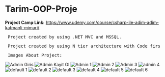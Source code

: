 # Tarim-OOP-Proje
**Project Camp Link:** https://www.udemy.com/course/csharp-ile-adim-adim-katmanli-mimari/
<pre> Project created by using .NET MVC and MSSQL.</pre>
<pre> Project created by using N tier architecture with Code first. </pre>
<pre> Images About Project: </pre>
![Admin Giris](https://github.com/LilTaro/Tarim-OOP-Proje/assets/115897622/9f055e57-a60c-47a7-9340-a4bd50f81ed4)
![Admin Kayit Ol](https://github.com/LilTaro/Tarim-OOP-Proje/assets/115897622/a878aa4f-e203-4672-9500-01d345c48475)
![Admin 1](https://github.com/LilTaro/Tarim-OOP-Proje/assets/115897622/918ad64c-b983-4167-9e51-36ef077efac6)
![Admin 2](https://github.com/LilTaro/Tarim-OOP-Proje/assets/115897622/c7072451-d9d5-4967-a6a3-7923834c6944)
![Admin 3](https://github.com/LilTaro/Tarim-OOP-Proje/assets/115897622/f16b4efc-ce5e-4d55-a4ff-b5c1fdde44c1)
![admin 4](https://github.com/LilTaro/Tarim-OOP-Proje/assets/115897622/1ae66364-5970-4533-9ae9-d2d76448cddd)
![default 1](https://github.com/LilTaro/Tarim-OOP-Proje/assets/115897622/8329a4ca-721c-49c6-86f9-dd0425d642d8)
![default 2](https://github.com/LilTaro/Tarim-OOP-Proje/assets/115897622/67372b72-725a-4a48-b5cc-d33aece42c82)
![default 3](https://github.com/LilTaro/Tarim-OOP-Proje/assets/115897622/b281f54c-10d7-4e96-9c1f-82d107a0b3a8)
![default 4](https://github.com/LilTaro/Tarim-OOP-Proje/assets/115897622/2a12afdf-b8ad-4a98-b0de-1d8f1f394546)
![default 5](https://github.com/LilTaro/Tarim-OOP-Proje/assets/115897622/fb866d12-0784-4713-9734-2b224e9170c2)
![default 6](https://github.com/LilTaro/Tarim-OOP-Proje/assets/115897622/4ff31043-d1d7-4e95-894e-b6bdadb7d63d)
